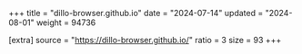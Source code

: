 +++
title = "dillo-browser.github.io"
date = "2024-07-14"
updated = "2024-08-01"
weight = 94736

[extra]
source = "https://dillo-browser.github.io/"
ratio = 3
size = 93
+++
